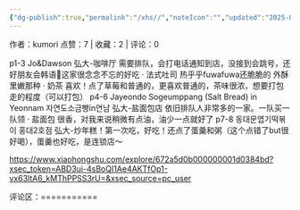 ```yaml
---
{"dg-publish":true,"permalink":"/xhs//","noteIcon":"","updated":"2025-03-17T22:59:33.155+08:00"}
---
```


作者：kumori
点赞：7   |   收藏：2   |   评论：0

p1-3 Jo&Dawson
弘大-咖啡厅 需要排队，会打电话通知到店，没接到会跳号，还好朋友会韩语🥺这家很念念不忘的好吃
· 法式吐司 热乎乎fuwafuwa还脆脆的 外酥里嫩那种
· 奶茶 喜欢！点了草莓和普通的，更喜欢普通的，茶味很浓，想要打包走的程度（可以打包）
p4-6 Jayeondo Sogeumppang (Salt Bread) in Yeonnam 자연도소금빵in연남
弘大-盐面包店 依旧排队人非常多的一家。一队买一队领
· 盐面包 很香，对我来说稍微有点油，油少一点就好了
p7-8 동대문엽기떡볶이 홍대2호점
弘大-炒年糕！第一次吃，好吃！还点了蛋羹和粥（这个点错了but很好喝），蛋羹也好吃，是连锁店～

https://www.xiaohongshu.com/explore/672a5d0b000000001d0384bd?xsec_token=ABD3ui-4sBoQI1Ae4AKTfOp1-vx63ltA6_kMThPPSS3rU=&xsec_source=pc_user

评论区：===========

